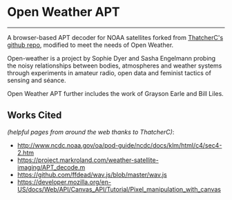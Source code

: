 # Open Weather APT

----------

A browser-based APT decoder for NOAA satellites forked from [ThatcherC's github repo](https://github.com/ThatcherC/APT3000), modified to meet the needs of Open Weather.

Open-weather is a project by Sophie Dyer and Sasha Engelmann probing the noisy relationships between bodies, atmospheres and weather systems through experiments in amateur radio, open data and feminist tactics of sensing and séance.

Open Weather APT further includes the work of Grayson Earle and Bill Liles.

## Works Cited

*(helpful pages from around the web thanks to ThatcherC)*:
- http://www.ncdc.noaa.gov/oa/pod-guide/ncdc/docs/klm/html/c4/sec4-2.htm
- https://project.markroland.com/weather-satellite-imaging/APT_decode.m
- https://github.com/ffdead/wav.js/blob/master/wav.js
- https://developer.mozilla.org/en-US/docs/Web/API/Canvas_API/Tutorial/Pixel_manipulation_with_canvas
